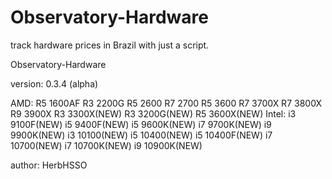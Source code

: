 # Observatory-Hardware
track hardware prices in Brazil with just a script.


Observatory-Hardware




version: 0.3.4 (alpha)
  
  AMD:
  R5 1600AF
  R3 2200G
  R5 2600
  R7 2700
  R5 3600
      R7 3700X
      R7 3800X
      R9 3900X
      R3 3300X(NEW)
      R3 3200G(NEW)
      R5 3600X(NEW)
Intel:
      i3 9100F(NEW)
      i5 9400F(NEW)
      i5 9600K(NEW)
      i7 9700K(NEW)
      i9 9900K(NEW)
      i3 10100(NEW)
      i5 10400(NEW)
      i5 10400F(NEW)
      i7 10700(NEW)
      i7 10700K(NEW)
      i9 10900K(NEW)

author: HerbHSSO

